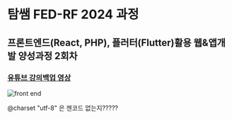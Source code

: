 <h1>탐쌤 FED-RF 2024 과정</h1>
<h2>프론트엔드(React, PHP), 플러터(Flutter)활용 웹&앱개발 양성과정 2회차</h2>
<h3>
  <a href="https://www.youtube.com/channel/UCX6SkJ-L1DHBubuQETdBxHw" target="_blank">
  유튜브 강의백업 영상</a>
</h3>
<img src="https://t3.ftcdn.net/jpg/02/92/88/72/360_F_292887204_2wH041phSQo70eqaE9GRqFvn5MmQ4B8w.jpg" alt="front end">



@charset "utf-8" 은 젠코드 없는지?????